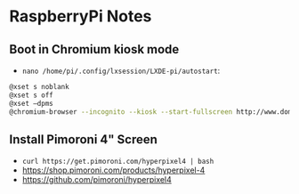 RaspberryPi Notes
=================

Boot in Chromium kiosk mode
---------------------------

* `nano /home/pi/.config/lxsession/LXDE-pi/autostart`:

```bash
@xset s noblank
@xset s off
@xset –dpms
@chromium-browser --incognito --kiosk --start-fullscreen http://www.domain.com
```

Install Pimoroni 4" Screen
--------------------------

* `curl https://get.pimoroni.com/hyperpixel4 | bash`
* https://shop.pimoroni.com/products/hyperpixel-4
* https://github.com/pimoroni/hyperpixel4

